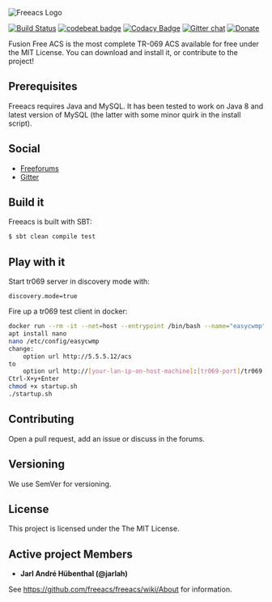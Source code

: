 ![Freeacs Logo](https://github.com/freeacs/readme/blob/master/logo.png)

[![Build Status](https://travis-ci.org/freeacs/freeacs.svg?branch=master)](https://travis-ci.org/freeacs/freeacs)
[![codebeat badge](https://codebeat.co/badges/6d91650e-8335-4f38-a985-31ebc44cf3cd)](https://codebeat.co/projects/github-com-freeacs-freeacs-master)
[![Codacy Badge](https://api.codacy.com/project/badge/Grade/bbbaea0fbfd84abb9013ece867747e30)](https://www.codacy.com/app/Freeacs/freeacs?utm_source=github.com&amp;utm_medium=referral&amp;utm_content=freeacs/freeacs&amp;utm_campaign=Badge_Grade)
[![Gitter chat](https://badges.gitter.im/FreeACS-on-Gitter/Freeacs.png)](https://gitter.im/FreeACS-on-Gitter/Freeacs)
[![Donate](https://img.shields.io/badge/Patreon-Donate-blue.svg)](https://www.patreon.com/freeacs)

Fusion Free ACS is the most complete TR-069 ACS available for free under the MIT License. You can download and install it, or contribute to the project! 

## Prerequisites

Freeacs requires Java and MySQL. It has been tested to work on Java 8 and latest version of MySQL (the latter with some minor quirk in the install script).

## Social

* [Freeforums](https://www.tapatalk.com/groups/freeacs/)
* [Gitter](https://gitter.im/FreeACS-on-Gitter/Freeacs)


## Build it

Freeacs is built with SBT:

```bash
$ sbt clean compile test
```

## Play with it
Start tr069 server in discovery mode with:

```
discovery.mode=true
```

Fire up a tr069 test client in docker:

```bash
docker run --rm -it --net=host --entrypoint /bin/bash --name="easycwmp" xateam/easycwmp_docker
apt install nano
nano /etc/config/easycwmp
change:
    option url http://5.5.5.12/acs
to
    option url http://[your-lan-ip-on-host-machine]:[tr069-port]/tr069
Ctrl-X+y+Enter
chmod +x startup.sh
./startup.sh
```

## Contributing

Open a pull request, add an issue or discuss in the forums. 

## Versioning

We use SemVer for versioning.

## License

This project is licensed under the The MIT License.

## Active project Members

* **Jarl André Hübenthal (@jarlah)**

See https://github.com/freeacs/freeacs/wiki/About for information.
